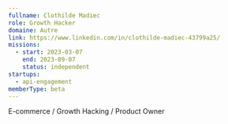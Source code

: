 ```yaml
---
fullname: Clothilde Madiec
role: Growth Hacker
domaine: Autre
link: https://www.linkedin.com/in/clothilde-madiec-43799a25/
missions:
  - start: 2023-03-07
    end: 2023-09-07
    status: independent
startups:
  - api-engagement
memberType: beta
---
```


E-commerce / Growth Hacking / Product Owner
